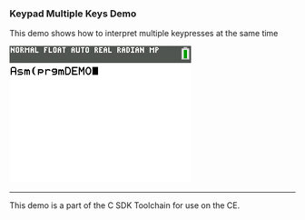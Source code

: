 ### Keypad Multiple Keys Demo

This demo shows how to interpret multiple keypresses at the same time

![Screenshot](screenshot.gif)

---

This demo is a part of the C SDK Toolchain for use on the CE.

